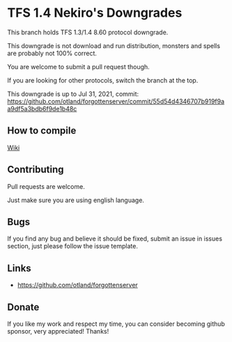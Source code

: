 # TFS 1.4 Nekiro's Downgrades

This branch holds TFS 1.3/1.4 8.60 protocol downgrade.

This downgrade is not download and run distribution, monsters and spells are probably not 100% correct.

You are welcome to submit a pull request though.

If you are looking for other protocols, switch the branch at the top.

This downgrade is up to Jul 31, 2021, commit: https://github.com/otland/forgottenserver/commit/55d54d4346707b919f9aa9df5a3bdb6f9de1b48c

## How to compile
[Wiki](https://github.com/otland/forgottenserver/wiki/Compiling)

## Contributing
Pull requests are welcome. 

Just make sure you are using english language.

## Bugs
If you find any bug and believe it should be fixed, submit an issue in issues section, just please follow the issue template.

## Links
* https://github.com/otland/forgottenserver

## Donate
If you like my work and respect my time, you can consider becoming github sponsor, very appreciated! Thanks!
